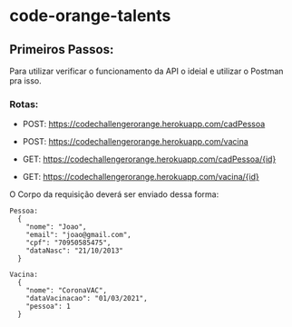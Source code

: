 # code-orange-talents

## Primeiros Passos:

Para utilizar verificar o funcionamento da API o ideial e utilizar o Postman pra isso.

### Rotas:

- POST: https://codechallengerorange.herokuapp.com/cadPessoa
- POST: https://codechallengerorange.herokuapp.com/vacina

- GET: https://codechallengerorange.herokuapp.com/cadPessoa/{id}
- GET: https://codechallengerorange.herokuapp.com/vacina/{id}

O Corpo da requisição deverá ser enviado dessa forma:

```
Pessoa:
  {
    "nome": "Joao",
    "email": "joao@gmail.com",
    "cpf": "70950585475",
    "dataNasc": "21/10/2013"
  }
```
``` 
Vacina:
  {
    "nome": "CoronaVAC",
    "dataVacinacao": "01/03/2021",
    "pessoa": 1
  }
``` 
